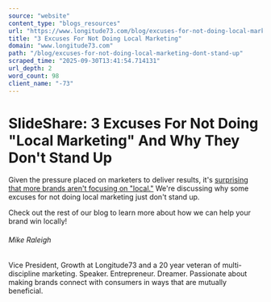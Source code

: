 ```yaml
---
source: "website"
content_type: "blogs_resources"
url: "https://www.longitude73.com/blog/excuses-for-not-doing-local-marketing-dont-stand-up"
title: "3 Excuses For Not Doing Local Marketing"
domain: "www.longitude73.com"
path: "/blog/excuses-for-not-doing-local-marketing-dont-stand-up"
scraped_time: "2025-09-30T13:41:54.714131"
url_depth: 2
word_count: 98
client_name: "-73"
---
```


# SlideShare: 3 Excuses For Not Doing "Local Marketing" And Why They Don't Stand Up

Given the pressure placed on marketers to deliver results, it's [surprising that more brands aren't focusing on "local."](/blog/the-local-brew-43-local-is-imperative-now-more-than-ever) We're discussing why some excuses for not doing local marketing just don't stand up.

Check out the rest of our blog to learn more about how we can help your brand win locally!

###### Mike Raleigh

Vice President, Growth at Longitude73 and a 20 year veteran of multi-discipline marketing. Speaker. Entrepreneur. Dreamer. Passionate about making brands connect with consumers in ways that are mutually beneficial.
